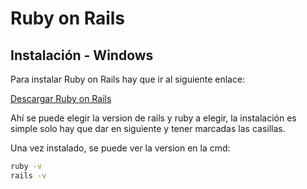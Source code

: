 # Ruby on Rails

## Instalación - Windows
Para instalar Ruby on Rails hay que ir al siguiente enlace:

[Descargar Ruby on Rails](http://railsinstaller.org/en)

Ahí se puede elegir la version de rails y ruby a elegir, la instalación es simple solo hay que dar en siguiente y tener marcadas las casillas.

Una vez instalado, se puede ver la version en la cmd:
```bash
ruby -v
rails -v
```